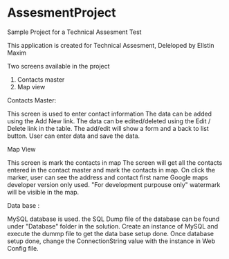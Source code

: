 # AssesmentProject
Sample Project for a Technical Assesment Test

This application is created for Technical Assesment, Deleloped by Ellstin Maxim

Two screens available in the project

1. Contacts master
2. Map view

Contacts Master:

This screen is used to enter contact information
The data can be added using the Add New link.
The data can be edited/deleted using the Edit / Delete link in the table.
The add/edit will show a form and a back to list button. User can enter data and save the data.

Map View

This screen is mark the contacts in map
The screen will get all the contacts entered in the contact master and mark the contacts in map.
On click the marker, user can see the address and contact first name
Google maps developer version only used. "For development purpouse only" watermark will be visible in the map.


Data base : 

MySQL database is used. the SQL Dump file of the database can be found under "Database" folder in the solution.
Create an instance of MySQL and execute the dummp file to get the data base setup done.
Once database setup done, change the ConnectionString value with the instance in Web Config file.
